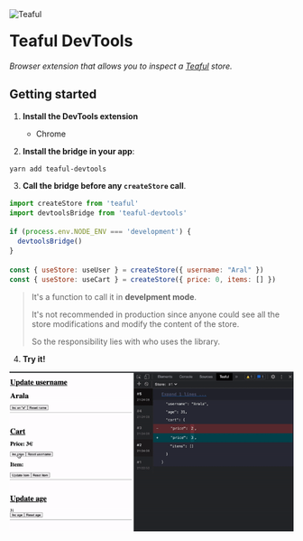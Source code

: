  <img src="https://raw.githubusercontent.com/teafuljs/teaful/master/logo.svg" width="70" alt="Teaful" align="left" />

# Teaful DevTools

_Browser extension that allows you to inspect a [Teaful](https://github.com/teafuljs/teaful) store._



## Getting started

1. **Install the DevTools extension**

    - Chrome

2. **Install the bridge in your app**:

```
yarn add teaful-devtools
```

3. **Call the bridge before any `createStore` call**.

```js
import createStore from 'teaful'
import devtoolsBridge from 'teaful-devtools'

if (process.env.NODE_ENV === 'development') {
  devtoolsBridge()
}

const { useStore: useUser } = createStore({ username: "Aral" })
const { useStore: useCart } = createStore({ price: 0, items: [] })
```

>It's a function to call it in **develpment mode**.
>
>It's not recommended in production since anyone could see all the store modifications and modify the content of the store.
>
>So the responsibility lies with who uses the library.

4. **Try it!**

<div align="center">
<img src="demo.gif" alt="demo" />
</div>
